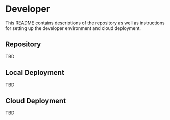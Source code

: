 # Developer

This README contains descriptions of the repository as well as instructions for setting up the developer environment and cloud deployment.

## Repository

TBD

## Local Deployment

TBD

## Cloud Deployment

TBD
